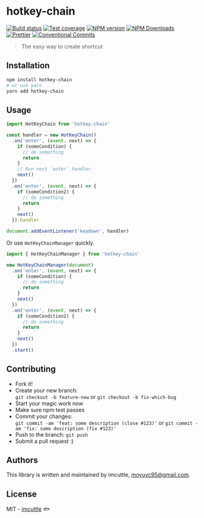 # hotkey-chain

[![Build status](https://img.shields.io/travis/imcuttle/hotkey-chain/master.svg?style=flat-square)](https://travis-ci.org/imcuttle/hotkey-chain)
[![Test coverage](https://img.shields.io/codecov/c/github/imcuttle/hotkey-chain.svg?style=flat-square)](https://codecov.io/github/imcuttle/hotkey-chain?branch=master)
[![NPM version](https://img.shields.io/npm/v/hotkey-chain.svg?style=flat-square)](https://www.npmjs.com/package/hotkey-chain)
[![NPM Downloads](https://img.shields.io/npm/dm/hotkey-chain.svg?style=flat-square&maxAge=43200)](https://www.npmjs.com/package/hotkey-chain)
[![Prettier](https://img.shields.io/badge/code_style-prettier-ff69b4.svg?style=flat-square)](https://prettier.io/)
[![Conventional Commits](https://img.shields.io/badge/Conventional%20Commits-1.0.0-yellow.svg?style=flat-square)](https://conventionalcommits.org)

> The easy way to create shortcut

## Installation

```bash
npm install hotkey-chain
# or use yarn
yarn add hotkey-chain
```

## Usage

```javascript
import HotKeyChain from 'hotkey-chain'

const handler = new HotKeyChain()
  .on('enter', (event, next) => {
    if (someCondition) {
      // do something
      return
    }
    // Run next `enter` handler
    next()
  })
  .on('enter', (event, next) => {
    if (someCondition2) {
      // do something
      return
    }
    next()
  }).handler

document.addEventListener('keydown', handler)
```

Or use `HotKeyChainManager` quickly.

```javascript
import { HotKeyChainManager } from 'hotkey-chain'

new HotKeyChainManager(document)
  .on('enter', (event, next) => {
    if (someCondition) {
      // do something
      return
    }
    next()
  })
  .on('enter', (event, next) => {
    if (someCondition2) {
      // do something
      return
    }
    next()
  })
  .start()
```

## Contributing

- Fork it!
- Create your new branch:  
  `git checkout -b feature-new` or `git checkout -b fix-which-bug`
- Start your magic work now
- Make sure npm test passes
- Commit your changes:  
  `git commit -am 'feat: some description (close #123)'` or `git commit -am 'fix: some description (fix #123)'`
- Push to the branch: `git push`
- Submit a pull request :)

## Authors

This library is written and maintained by imcuttle, <a href="mailto:moyuyc95@gmail.com">moyuyc95@gmail.com</a>.

## License

MIT - [imcuttle](https://github.com/imcuttle) 🐟

